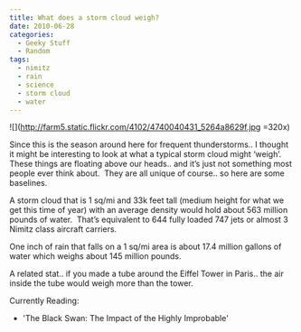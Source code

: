 ```yaml
---
title: What does a storm cloud weigh?
date: 2010-06-28
categories:
  - Geeky Stuff
  - Random
tags:
  - nimitz
  - rain
  - science
  - storm cloud
  - water
---
```


![](http://farm5.static.flickr.com/4102/4740040431_5264a8629f.jpg =320x)

Since this is the season around here for frequent thunderstorms.. I thought it might be interesting to look at what a typical storm cloud might ‘weigh’.  These things are floating above our heads.. and it’s just not something most people ever think about.  They are all unique of course.. so here are some baselines.

A storm cloud that is 1 sq/mi and 33k feet tall (medium height for what we get this time of year) with an average density would hold about 563 million pounds of water.  That’s equivalent to 644 fully loaded 747 jets or almost 3 Nimitz class aircraft carriers.

One inch of rain that falls on a 1 sq/mi area is about 17.4 million gallons of water which weighs about 145 million pounds.

A related stat.. if you made a tube around the Eiffel Tower in Paris.. the air inside the tube would weigh more than the tower.

Currently Reading:
  - 'The Black Swan: The Impact of the Highly Improbable'
